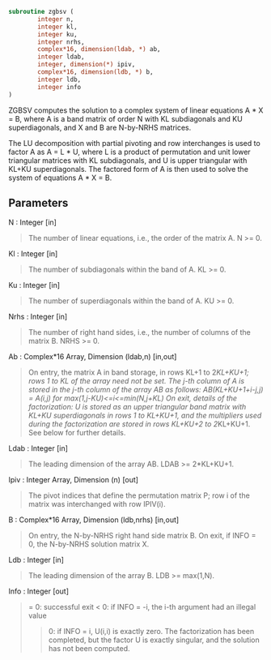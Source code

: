 ```fortran
subroutine zgbsv (
		integer n,
		integer kl,
		integer ku,
		integer nrhs,
		complex*16, dimension(ldab, *) ab,
		integer ldab,
		integer, dimension(*) ipiv,
		complex*16, dimension(ldb, *) b,
		integer ldb,
		integer info
)
```

 ZGBSV computes the solution to a complex system of linear equations
 A * X = B, where A is a band matrix of order N with KL subdiagonals
 and KU superdiagonals, and X and B are N-by-NRHS matrices.

 The LU decomposition with partial pivoting and row interchanges is
 used to factor A as A = L * U, where L is a product of permutation
 and unit lower triangular matrices with KL subdiagonals, and U is
 upper triangular with KL+KU superdiagonals.  The factored form of A
 is then used to solve the system of equations A * X = B.

## Parameters
N : Integer [in]
> The number of linear equations, i.e., the order of the
> matrix A.  N >= 0.

Kl : Integer [in]
> The number of subdiagonals within the band of A.  KL >= 0.

Ku : Integer [in]
> The number of superdiagonals within the band of A.  KU >= 0.

Nrhs : Integer [in]
> The number of right hand sides, i.e., the number of columns
> of the matrix B.  NRHS >= 0.

Ab : Complex*16 Array, Dimension (ldab,n) [in,out]
> On entry, the matrix A in band storage, in rows KL+1 to
> 2*KL+KU+1; rows 1 to KL of the array need not be set.
> The j-th column of A is stored in the j-th column of the
> array AB as follows:
> AB(KL+KU+1+i-j,j) = A(i,j) for max(1,j-KU)<=i<=min(N,j+KL)
> On exit, details of the factorization: U is stored as an
> upper triangular band matrix with KL+KU superdiagonals in
> rows 1 to KL+KU+1, and the multipliers used during the
> factorization are stored in rows KL+KU+2 to 2*KL+KU+1.
> See below for further details.

Ldab : Integer [in]
> The leading dimension of the array AB.  LDAB >= 2*KL+KU+1.

Ipiv : Integer Array, Dimension (n) [out]
> The pivot indices that define the permutation matrix P;
> row i of the matrix was interchanged with row IPIV(i).

B : Complex*16 Array, Dimension (ldb,nrhs) [in,out]
> On entry, the N-by-NRHS right hand side matrix B.
> On exit, if INFO = 0, the N-by-NRHS solution matrix X.

Ldb : Integer [in]
> The leading dimension of the array B.  LDB >= max(1,N).

Info : Integer [out]
> = 0:  successful exit
> < 0:  if INFO = -i, the i-th argument had an illegal value
> > 0:  if INFO = i, U(i,i) is exactly zero.  The factorization
> has been completed, but the factor U is exactly
> singular, and the solution has not been computed.


